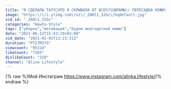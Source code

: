 ```yaml
---
title: "Я СДЕЛАЛА ТАТУ🖤ЧТО Я СКРЫВАЛА ОТ ВСЕХ?😑ШРАМЫ\/ ПЕРЕСАДКА КОЖИ\/ПЛАСТИЧЕСКИЕ ОПЕРАЦИИ😓МОЯ ИСТОРИЯ"
image: "https:\/\/i.ytimg.com\/vi\/_ZAHl1_32Gc\/hqdefault.jpg"
vid_id: "_ZAHl1_32Gc"
categories: "Howto-Style"
tags: ["уборка","мотивация","будни многодетной мамы"]
date: "2021-06-12T15:43:29+03:00"
vid_date: "2021-02-01T13:23:31Z"
duration: "PT27M37S"
viewcount: "95314"
likeCount: "7365"
dislikeCount: "328"
channel: "Alina Lifestyle"
---
```

{% raw %}Мой Инстаграм <a rel="nofollow" target="blank" href="https://www.instagram.com/alinka.lifestyle/">https://www.instagram.com/alinka.lifestyle/</a>{% endraw %}
